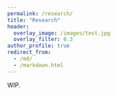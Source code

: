 ```yaml
---
permalink: /research/
title: "Research"
header:
  overlay_image: /images/test.jpg
  overlay_filter: 0.3
author_profile: true
redirect_from:
  - /md/
  - /markdown.html
---
```


WIP.
